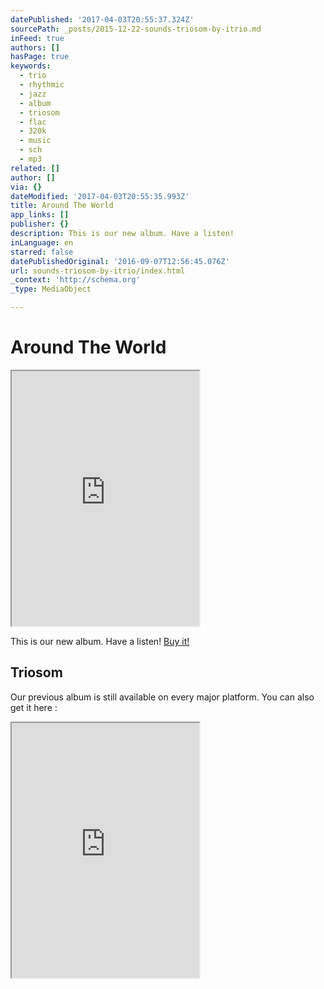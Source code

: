 ```yaml
---
datePublished: '2017-04-03T20:55:37.324Z'
sourcePath: _posts/2015-12-22-sounds-triosom-by-itrio.md
inFeed: true
authors: []
hasPage: true
keywords:
  - trio
  - rhythmic
  - jazz
  - album
  - triosom
  - flac
  - 320k
  - music
  - sch
  - mp3
related: []
author: []
via: {}
dateModified: '2017-04-03T20:55:35.993Z'
title: Around The World
app_links: []
publisher: {}
description: This is our new album. Have a listen!
inLanguage: en
starred: false
datePublishedOriginal: '2016-09-07T12:56:45.076Z'
url: sounds-triosom-by-itrio/index.html
_context: 'http://schema.org'
_type: MediaObject

---
```

# Around The World

<iframe src="https://the-grid.github.io/ed-userhtml/?g=eJwlkLFuhDAQRH_Foj9skgtEHEZKkSJdipNSr-0FW2cbtDYi5OsDx3Yz0ug9becGgoAs5c2jLNREBqll4sZWZ7JtWSPE_HtjFt1oc8uuot5jwRJpWdic59RyriAaDWEu9RT4Z1BoDJpvDxsSB6-WIF-qpr5WonoVPLk_lB5oRK5GPXk5PI97Fx9HFPV7M7xxoLxO9JApgPc8E8Q0A2HMMtOC_MCBG6NcUSWX8TKfuN0MIXhMqe-AWcLh1Nwtw5KcLl0mN5XanmI7ZlqiuWSLlx3nTdF_PBt2t8h-joapjX2V933Vceg7fj6s_wdZfW2K" height="408" style=""></iframe>

This is our new album. Have a listen!
[Buy it!][0]

## Triosom

Our previous album is still available on every major platform. You can also get it here :

<iframe src="https://the-grid.github.io/ed-userhtml/?g=eJwlkLFygzAQRH9FQx8OGwcnGNGlSJciP3CSDqSxhJiTGEK-PhC22lftm-3cwBhIpLx5koWKbIhbUT3E6ky2rbhX1fzzEJbcaHMrblWzYyESa1nYnOfUAiicjMYwlzoG-AiKjCHz5XEjBvRqCfLS1Le6fr_UV0jul6RHHgnUqKOXw3_Au-l5YNW83YdXQM5r5KdMAb2HzDilGZmmLDMvBMccunGSK6nkMr3M59xuRhg8pdR3KCzTcGrulmFJTpcus4ultqcYHJRiKPrvswi1ic_ygA6w7-C8p_8D28dncA" height="408" style=""></iframe>



[0]: http://music.itrio.ch/